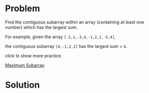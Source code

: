 
# Problem

Find the contiguous subarray within an array (containing at least one number)
which has the largest sum.

For example, given the array `[-2,1,-3,4,-1,2,1,-5,4]`,

the contiguous subarray `[4,-1,2,1]` has the largest sum = `6`.

click to show more practice.



[Maximum Subarray](https://leetcode.com/problems/maximum-subarray)

# Solution



